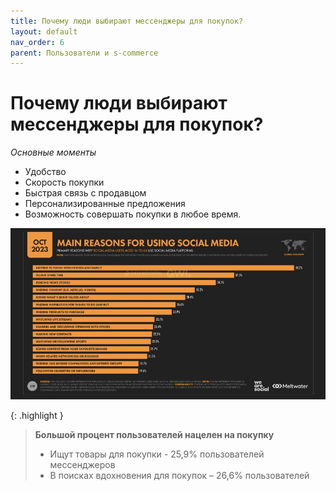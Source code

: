```yaml
---
title: Почему люди выбирают мессенджеры для покупок?
layout: default
nav_order: 6
parent: Пользователи и s-commerce
---
```


# Почему люди выбирают мессенджеры для покупок?

_Основные моменты_

- Удобство
- Скорость покупки
- Быстрая связь с продавцом
- Персонализированные предложения
- Возможность совершать покупки в любое время.

![основные причины использования s-commerce](/assets/images/main_reasons_foru.jpg "Основные причины использования s-commerce")

{: .highlight }
> **Большой процент пользователей нацелен на покупку**
> - Ищут товары для покупки - 25,9% пользователей мессенджеров
> - В поисках вдохновения для покупок – 26,6% пользователей